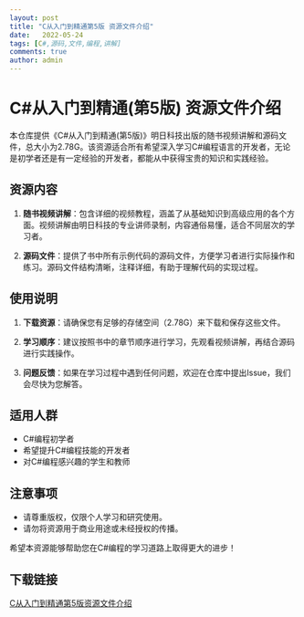 ```yaml
---
layout: post
title: "C从入门到精通第5版 资源文件介绍"
date:   2022-05-24
tags: [C#,源码,文件,编程,讲解]
comments: true
author: admin
---
```

# C#从入门到精通(第5版) 资源文件介绍

本仓库提供《C#从入门到精通(第5版)》明日科技出版的随书视频讲解和源码文件，总大小为2.78G。该资源适合所有希望深入学习C#编程语言的开发者，无论是初学者还是有一定经验的开发者，都能从中获得宝贵的知识和实践经验。

## 资源内容

1. **随书视频讲解**：包含详细的视频教程，涵盖了从基础知识到高级应用的各个方面。视频讲解由明日科技的专业讲师录制，内容通俗易懂，适合不同层次的学习者。

2. **源码文件**：提供了书中所有示例代码的源码文件，方便学习者进行实际操作和练习。源码文件结构清晰，注释详细，有助于理解代码的实现过程。

## 使用说明

1. **下载资源**：请确保您有足够的存储空间（2.78G）来下载和保存这些文件。

2. **学习顺序**：建议按照书中的章节顺序进行学习，先观看视频讲解，再结合源码进行实践操作。

3. **问题反馈**：如果在学习过程中遇到任何问题，欢迎在仓库中提出Issue，我们会尽快为您解答。

## 适用人群

- C#编程初学者
- 希望提升C#编程技能的开发者
- 对C#编程感兴趣的学生和教师

## 注意事项

- 请尊重版权，仅限个人学习和研究使用。
- 请勿将资源用于商业用途或未经授权的传播。

希望本资源能够帮助您在C#编程的学习道路上取得更大的进步！

## 下载链接

[C从入门到精通第5版资源文件介绍](https://pan.quark.cn/s/634ee1aa2da4)